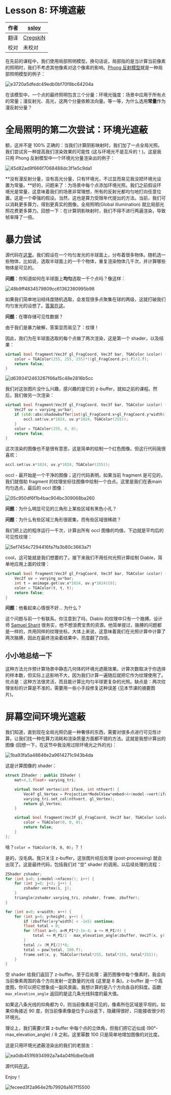 # Lesson 8: 环境遮蔽

| 作者 | [ssloy](https://github.com/ssloy)       |
| ---- | --------------------------------------- |
| 翻译 | [CregskiN](https://github.com/CregskiN) |
| 校对 | 未校对                                  |

在先前的课程中，我们使用局部照明模型。换句话说，局部指的是当计算当前像素的照明时，我们不考虑其他像素对这个像素的影响。[Phong 反射模型](https://en.wikipedia.org/wiki/Phong_reflection_model)就是一种局部照明模型的例子：

![e3720a5dfedc49edb0bf70f8bc64204a](https://raw.githubusercontent.com/ssloy/tinyrenderer/gh-pages/img/08-ambient-occlusion/e3720a5dfedc49edb0bf70f8bc64204a.png) 

在该模型中，一个点的最终照明包含三个分量：环境光强度：场景中应用于所有点的常量；漫反射光、高光，这两个分量依赖法向量。等一等，为什么选用**常量**作为漫反射分量？

# 全局照明的第二次尝试：环境光遮蔽

额，这并不是 100% 正确的：当我们计算阴影映射时，我们加了一点全局光照。我们尝试另一种提高我们渲染效果的可能性 (这与环境光不是互斥的！)。这是我只用 Phong 反射模型中一个环境光分量渲染出的例子：

![45d82ad9f666f7068488dc3f1e5c9da1](https://raw.githubusercontent.com/ssloy/tinyrenderer/gh-pages/img/08-ambient-occlusion/45d82ad9f666f7068488dc3f1e5c9da1.png) 

**没有漫反射分量，没有高光分量，只有环境光，不过显而易见我没把环境光设置为常量。**好的，问题来了：为场景中每个点添加环境光照。我们之前假设环境光是常量，这意味着我们的场景非常理想，所有的反射光都均匀地打向任意位置。这是一个牵强的假设。当然，这也是算力受限年代提出的方法。当前，我们可以消耗更多算力，得到更真实的图像。全局照明(Global illumination) 就比局部光照花费更多算力。回想一下：在计算阴影映射时，我们不得不进行两遍渲染，导致帧率降了一倍。



# 暴力尝试

源代码在[这里](https://github.com/ssloy/tinyrenderer/tree/631386c5ab1987d4cfa097e8f89894cadd593c2d)。我们假设在一个均匀发光的半球面上，分布着很多物体。随机选一些物体，比如说，选取半球面上的一千个物体，重复渲染物体几千次，并计算哪些物体是可见的。

**问题**：你知道如何在半球面上**均匀**选取一千个点吗？像这样：

![48b9ff4834579809cc61362360995b98](https://raw.githubusercontent.com/ssloy/tinyrenderer/gh-pages/img/08-ambient-occlusion/48b9ff4834579809cc61362360995b98.png)

 如果我们简单地沿经纬度随机选取，会发现很多点聚集在球的两级，这就打破我们均匀发光的设想了。[答案在这](http://mathworld.wolfram.com/SpherePointPicking.html)。

**问题**：在哪存储可见性数据？

由于我们是暴力破解，答案显而易见了：纹理！

因此，我们为在半球面选取的每个点做了两次渲染，这是第一个 shader，以及结果：

```c++
virtual bool fragment(Vec3f gl_FragCoord, Vec3f bar, TGAColor &color) {
    color = TGAColor(255, 255, 255)*((gl_FragCoord.z+1.f)/2.f);
    return false;
}
```

![d6393412463267f66a15c48e2816b5cc](https://raw.githubusercontent.com/ssloy/tinyrenderer/gh-pages/img/08-ambient-occlusion/d6393412463267f66a15c48e2816b5cc.png) 

我们对这张图片没什么兴趣，感兴趣的是它的 z-buffer，就如之前的课程。然后，我们做另一次渲染：

```c++
virtual bool fragment(Vec3f gl_FragCoord, Vec3f bar, TGAColor &color) {
    Vec2f uv = varying_uv*bar;
    if (std::abs(shadowbuffer[int(gl_FragCoord.x+gl_FragCoord.y*width)]-gl_FragCoord.z)<1e-2) {
        occl.set(uv.x*1024, uv.y*1024, TGAColor(255));
    }
    color = TGAColor(255, 0, 0);
    return false;
}
```

这次渲染的图像也不是很有意思，这是简单的绘制一个红色图像。但这行代码我很喜欢：

```c++
occl.set(uv.x*1024, uv.y*1024, TGAColor(255));
```

occl - 最开始是一个干净的图像；这行代码表明，如果当前 fragment 是可见的，我们就借助 fragment 的纹理坐标往图像中绘制一个白点。这里是我们在表main均匀选点，最后的 occl 图像：

![05c950df6f1b4bac904bc309068ba260](https://raw.githubusercontent.com/ssloy/tinyrenderer/gh-pages/img/08-ambient-occlusion/05c950df6f1b4bac904bc309068ba260.png) 

**问题**：为什么明显可见的三角形上某些区域有黑色小孔？

**问题**：为什么有些区域三角形很密集，而有些区域很稀疏？

我们把上边的程序运行一千次，计算出所有 occl 图像的均值，下边就是平均后的可见性纹理：

![5ef7454c7294416fa7fa3b80c3663a71](https://raw.githubusercontent.com/ssloy/tinyrenderer/gh-pages/img/08-ambient-occlusion/5ef7454c7294416fa7fa3b80c3663a71.png) 

cool，这可能就是我们想要的了。接下来我们不用任何光照计算绘制 Diable，简单地应用上面的纹理：

```c++
virtual bool fragment(Vec3f gl_FragCoord, Vec3f bar, TGAColor &color) {
    Vec2f uv = varying_uv*bar;
    int t = aoimage.get(uv.x*1024, uv.y*1024)[0];
    color = TGAColor(t, t, t);
    return false;
}
```

**问题**：他看起来心情很不好... 为什么？

这个问题与前一个有联系。你注意到了吗，Diablo 的纹理中只有一个胳膊。设计师 [Samuel Sharit](https://www.linkedin.com/in/samuelsharit) 很务实，他不想浪费宝贵的资源。他简单提过，胳膊的问题都是一样的，共用同样的纹理坐标。大体上来说，这意味着我们在光照计算中计算了两次胳膊，因此在最终渲染着结果中，亮度翻了四倍。



## 小小地总结一下

这种方法允许预计算场景中静态几何体的环境光遮蔽效果。计算次数取决于你选择的样本数，但实际上这影响不大，因为我们计算一遍随后就把它作为纹理使用了。优点是：这种方法很灵活，而且能计算比均匀半球更复杂的光照。缺点是：两次纹理坐标的计算是不准的，需要用一些小手段修复这种误差 (见本节课的摘要图片)。



# 屏幕空间环境光遮蔽

我们知道，直到现在全局光照仍是一种奢侈的东西，需要对很多点进行可见性计算。让我们找一种在算力消耗和渲染质量方面都不错的方法。这就是我想计算出的图像 (回想一下，在这节中我没用过除环境光之外的光)：

![1ba93fa5a48646e2a9614271c943b4da](https://raw.githubusercontent.com/ssloy/tinyrenderer/gh-pages/img/08-ambient-occlusion/1ba93fa5a48646e2a9614271c943b4da.png) 

这是计算图像的 shader：

```c++
struct ZShader : public IShader {
    mat<4,3,float> varying_tri;

    virtual Vec4f vertex(int iface, int nthvert) {
        Vec4f gl_Vertex = Projection*ModelView*embed<4>(model->vert(iface, nthvert));
        varying_tri.set_col(nthvert, gl_Vertex);
        return gl_Vertex;
    }

    virtual bool fragment(Vec3f gl_FragCoord, Vec3f bar, TGAColor &color) {
        color = TGAColor(0, 0, 0);
        return false;
    }
};
```

啥？`color = TGAColor(0, 0, 0);` ？！

是的，没毛病。我只关注 z-buffer，这张图片经后处理 (post-processing) 就会出现了。这是最终代码，包括我们对 "空" shader 的调用，以后续处理的流程：

```c++
ZShader zshader;
for (int i=0; i<model->nfaces(); i++) {
    for (int j=0; j<3; j++) {
        zshader.vertex(i, j);
    }
    triangle(zshader.varying_tri, zshader, frame, zbuffer);
}

for (int x=0; x<width; x++) {
    for (int y=0; y<height; y++) {
        if (zbuffer[x+y*width] < -1e5) continue;
        float total = 0;
        for (float a=0; a<M_PI*2-1e-4; a += M_PI/4) {
            total += M_PI/2 - max_elevation_angle(zbuffer, Vec2f(x, y), Vec2f(cos(a), sin(a)));
        }
        total /= (M_PI/2)*8;
        total = pow(total, 100.f);
        frame.set(x, y, TGAColor(total*255, total*255, total*255));
    }
}
```

空 shader 给我们返回了 z-buffer。至于后处理：遍历图像中每个像素时，我会向当前像素周围的各个方向发射一定数量的光线 (这里是 8 条)。z-buffer 是一个高度图，你可以把它想象成一副风景画，我想计算的是八个方向各自的斜度。函数 `max_elevation_angle` 返回的是这几条光线斜度的最大值。

如果这八条光线的仰角都为 0，则当前像素是可见的，像素所在区域是平坦的。如果仰角接近 90 度，则当前像素像是位于山谷底下，隐藏得很好，只能接收很少的环境光。

理论上，我们需要计算 z-buffer 中每个点的立体角，但我们把它近似成 (90°-max_elevation_angle) / 8 之和。这里幂数 100 只是简单地增加图像的对比度。

这是只用环境光遮蔽渲染出的我们的老朋友：

![ea0db451f6934992a7a4a04f6dbe0bd8](https://raw.githubusercontent.com/ssloy/tinyrenderer/gh-pages/img/08-ambient-occlusion/ea0db451f6934992a7a4a04f6dbe0bd8.png)  

源代码[在这](https://github.com/ssloy/tinyrenderer/tree/d7c806bc3d598fc54dd446b6c81b94f723728205)。

Enjoy！

![feceed3f2a964e2fb79926a167f15500](https://raw.githubusercontent.com/ssloy/tinyrenderer/gh-pages/img/08-ambient-occlusion/feceed3f2a964e2fb79926a167f15500.png) 